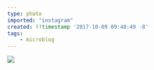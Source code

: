 ```yaml
---
type: photo
imported: "instagram"
created: !!timestamp '2017-10-09 09:48:49 -8'
tags:
    - microblog
---
```

![](/media/images/photos/2017/10/0232256e75677e7c9fd1e3e274a03de4.jpg)

